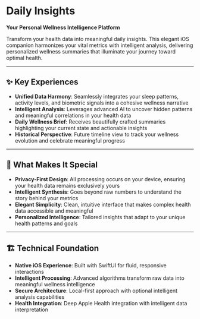 
# Daily Insights

**Your Personal Wellness Intelligence Platform**

Transform your health data into meaningful daily insights. This elegant iOS companion harmonizes your vital metrics with intelligent analysis, delivering personalized wellness summaries that illuminate your journey toward optimal health.

---

## ✨ Key Experiences

- **Unified Data Harmony**: Seamlessly integrates your sleep patterns, activity levels, and biometric signals into a cohesive wellness narrative
- **Intelligent Analysis**: Leverages advanced AI to uncover hidden patterns and meaningful correlations in your health data
- **Daily Wellness Brief**: Receives beautifully crafted summaries highlighting your current state and actionable insights
- **Historical Perspective**: Future timeline view to track your wellness evolution and celebrate meaningful progress

---

## 🎯 What Makes It Special

- **Privacy-First Design**: All processing occurs on your device, ensuring your health data remains exclusively yours
- **Intelligent Synthesis**: Goes beyond raw numbers to understand the story behind your metrics
- **Elegant Simplicity**: Clean, intuitive interface that makes complex health data accessible and meaningful
- **Personalized Intelligence**: Tailored insights that adapt to your unique health patterns and goals

---

## 🏗 Technical Foundation

- **Native iOS Experience**: Built with SwiftUI for fluid, responsive interactions
- **Intelligent Processing**: Advanced algorithms transform raw data into meaningful wellness intelligence
- **Secure Architecture**: Local-first approach with optional intelligent analysis capabilities
- **Health Integration**: Deep Apple Health integration with intelligent data interpretation
